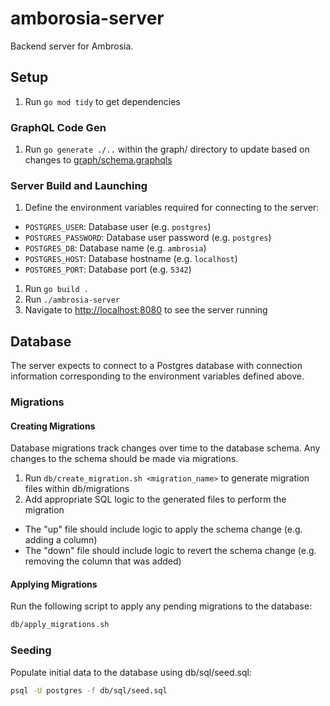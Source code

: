 # amborosia-server

Backend server for Ambrosia.

## Setup

1. Run `go mod tidy` to get dependencies

### GraphQL Code Gen

1. Run `go generate ./..` within the graph/ directory to update based on changes to [graph/schema.graphqls](./graph/schema.graphqls)

### Server Build and Launching

1. Define the environment variables required for connecting to the server:

- `POSTGRES_USER`: Database user (e.g. `postgres`)
- `POSTGRES_PASSWORD`: Database user password (e.g. `postgres`)
- `POSTGRES_DB`: Database name (e.g. `ambrosia`)
- `POSTGRES_HOST`: Database hostname (e.g. `localhost`)
- `POSTGRES_PORT`: Database port (e.g. `5342`)

1. Run `go build .`
1. Run `./ambrosia-server`
1. Navigate to <http://localhost:8080> to see the server running

## Database

The server expects to connect to a Postgres database with connection information corresponding to the environment variables defined above.

### Migrations

#### Creating Migrations

Database migrations track changes over time to the database schema.
Any changes to the schema should be made via migrations.

1. Run `db/create_migration.sh <migration_name>` to generate migration files within db/migrations
1. Add appropriate SQL logic to the generated files to perform the migration

- The "up" file should include logic to apply the schema change (e.g. adding a column)
- The "down" file should include logic to revert the schema change (e.g. removing the column that was added)

#### Applying Migrations

Run the following script to apply any pending migrations to the database:

```sh
db/apply_migrations.sh
```

### Seeding

Populate initial data to the database using db/sql/seed.sql:

```bash
psql -U postgres -f db/sql/seed.sql
```

